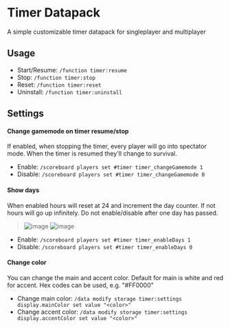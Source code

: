 # Timer Datapack

A simple customizable timer datapack for singleplayer and multiplayer

## Usage

- Start/Resume: `/function timer:resume`
- Stop: `/function timer:stop`
- Reset: `/function timer:reset`
- Uninstall: `/function timer:uninstall`

## Settings

#### Change gamemode on timer resume/stop
If enabled, when stopping the timer, every player will go into spectator mode. When the timer is resumed they'll change to survival.
- Enable: `/scoreboard players set #timer timer_changeGamemode 1`
- Disable: `/scoreboard players set #timer timer_changeGamemode 0`

#### Show days
When enabled hours will reset at 24 and increment the day counter. If not hours will go up infinitely. Do not enable/disable after one day has passed.
> ![image](https://github.com/user-attachments/assets/c7c09f29-cbbf-405c-987f-8a9f840747f0) 
> ![image](https://github.com/user-attachments/assets/3a741477-9013-42ae-af71-98b025e1764a)
- Enable: `/scoreboard players set #timer timer_enableDays 1`
- Disable: `/scoreboard players set #timer timer_enableDays 0`

#### Change color
You can change the main and accent color. Default for main is white and red for accent. Hex codes can be used, e.g. "#FF0000"
- Change main color: `/data modify storage timer:settings display.mainColor set value "<color>"`
- Change accent color: `/data modify storage timer:settings display.accentColor set value "<color>"`
